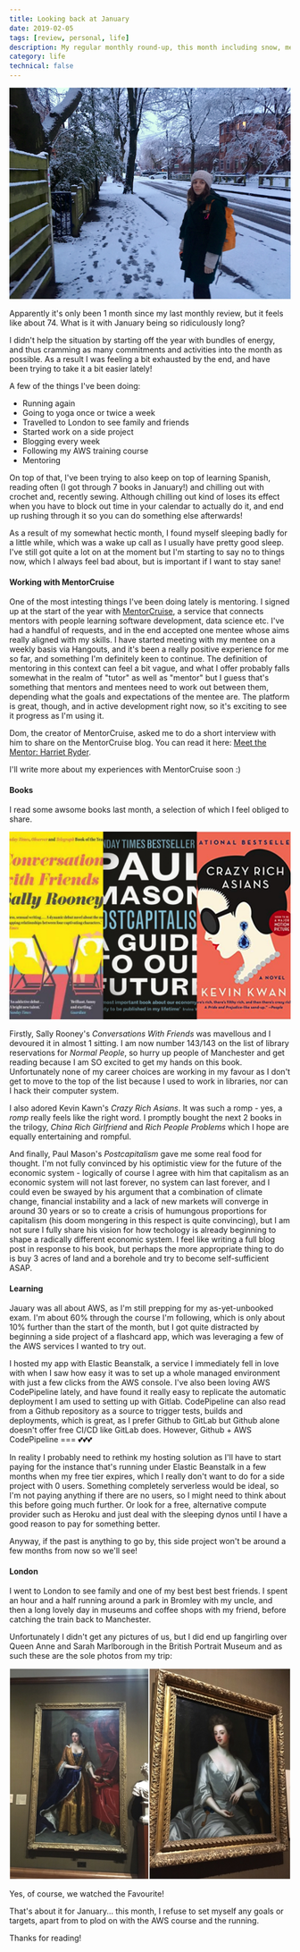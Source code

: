 ```yaml
---
title: Looking back at January
date: 2019-02-05
tags: [review, personal, life]
description: My regular monthly round-up, this month including snow, mentoring, a trip to london and AWS training.
category: life
technical: false
---
```


![We had snow!](./img/snow.png)

Apparently it's only been 1 month since my last monthly review, but it feels like about 74. What is it with January being so ridiculously long?

I didn't help the situation by starting off the year with bundles of energy, and thus cramming as many commitments and activities into the month as possible. As a result I was feeling a bit exhausted by the end, and have been trying to take it a bit easier lately!

A few of the things I've been doing:

- Running again
- Going to yoga once or twice a week
- Travelled to London to see family and friends
- Started work on a side project
- Blogging every week
- Following my AWS training course
- Mentoring

On top of that, I've been trying to also keep on top of learning Spanish, reading often (I got through 7 books in January!) and chilling out with crochet and, recently sewing. Although chilling out kind of loses its effect when you have to block out time in your calendar to actually do it, and end up rushing through it so you can do something else afterwards!

As a result of my somewhat hectic month, I found myself sleeping badly for a little while, which was a wake up call as I usually have pretty good sleep. I've still got quite a lot on at the moment but I'm starting to say no to things now, which I always feel bad about, but is important if I want to stay sane!

#### Working with MentorCruise

One of the most intesting things I've been doing lately is mentoring. I signed up at the start of the year with <a href="https://mentorcruise.com" target="_blank" rel="noopener noreferrer">MentorCruise</a>, a service that connects mentors with people learning software development, data science etc. I've had a handful of requests, and in the end accepted one mentee whose aims really aligned with my skills. I have started meeting with my mentee on a weekly basis via Hangouts, and it's been a really positive experience for me so far, and something I'm definitely keen to continue. The definition of mentoring in this context can feel a bit vague, and what I offer probably falls somewhat in the realm of "tutor" as well as "mentor" but I guess that's something that mentors and mentees need to work out between them, depending what the goals and expectations of the mentee are. The platform is great, though, and in active development right now, so it's exciting to see it progress as I'm using it.

Dom, the creator of MentorCruise, asked me to do a short interview with him to share on the MentorCruise blog. You can read it here: <a href="https://blog.mentorcruise.com/harriet-ryder-meet-the-mentor-9bbdbe9287fe" target="_blank" rel="noopener noreferrer">Meet the Mentor: Harriet Ryder</a>.

I'll write more about my experiences with MentorCruise soon :)

#### Books

I read some awsome books last month, a selection of which I feel obliged to share.

![My favourite books this month](./img/books.jpg)

Firstly, Sally Rooney's _Conversations With Friends_ was mavellous and I devoured it in almost 1 sitting. I am now number 143/143 on the list of library reservations for _Normal People_, so hurry up people of Manchester and get reading because I am SO excited to get my hands on this book. Unfortunately none of my career choices are working in my favour as I don't get to move to the top of the list because I used to work in libraries, nor can I hack their computer system.

I also adored Kevin Kawn's _Crazy Rich Asians_. It was such a romp - yes, a _romp_ really feels like the right word. I promptly bought the next 2 books in the trilogy, _China Rich Girlfriend_ and _Rich People Problems_ which I hope are equally entertaining and rompful.

And finally, Paul Mason's _Postcapitalism_ gave me some real food for thought. I'm not fully convinced by his optimistic view for the future of the economic system - logically of course I agree with him that capitalism as an economic system will not last forever, no system can last forever, and I could even be swayed by his argument that a combination of climate change, financial instability and a lack of new markets will converge in around 30 years or so to create a crisis of humungous proportions for capitalism (his doom mongering in this respect is quite convincing), but I am not sure I fully share his vision for how techology is already beginning to shape a radically different economic system. I feel like writing a full blog post in response to his book, but perhaps the more appropriate thing to do is buy 3 acres of land and a borehole and try to become self-sufficient ASAP.

#### Learning

Jauary was all about AWS, as I'm still prepping for my as-yet-unbooked exam. I'm about 60% through the course I'm following, which is only about 10% further than the start of the month, but I got quite distracted by beginning a side project of a flashcard app, which was leveraging a few of the AWS services I wanted to try out.

I hosted my app with Elastic Beanstalk, a service I immediately fell in love with when I saw how easy it was to set up a whole managed environment with just a few clicks from the AWS console. I've also been loving AWS CodePipeline lately, and have found it really easy to replicate the automatic deployment I am used to setting up with Gitlab. CodePipeline can also read from a Github repository as a source to trigger tests, builds and deployments, which is great, as I prefer Github to GitLab but Github alone doesn't offer free CI/CD like GitLab does. However, Github + AWS CodePipeline === 💕💕💕

In reality I probably need to rethink my hosting solution as I'll have to start paying for the instance that's running under Elastic Beanstalk in a few months when my free tier expires, which I really don't want to do for a side project with 0 users. Something completely serverless would be ideal, so I'm not paying anything if there are no users, so I might need to think about this before going much further. Or look for a free, alternative compute provider such as Heroku and just deal with the sleeping dynos until I have a good reason to pay for something better.

Anyway, if the past is anything to go by, this side project won't be around a few months from now so we'll see!

#### London

I went to London to see family and one of my best best best friends. I spent an hour and a half running around a park in Bromley with my uncle, and then a long lovely day in museums and coffee shops with my friend, before catching the train back to Manchester.

Unfortunately I didn't get any pictures of us, but I did end up fangirling over Queen Anne and Sarah Marlborough in the British Portrait Museum and as such these are the sole photos from my trip:

![Queen Anne and the Duchess of Marlborough](./img/anne.jpg)

Yes, of course, we watched the Favourite!

That's about it for January... this month, I refuse to set myself any goals or targets, apart from to plod on with the AWS course and the running.

Thanks for reading!
